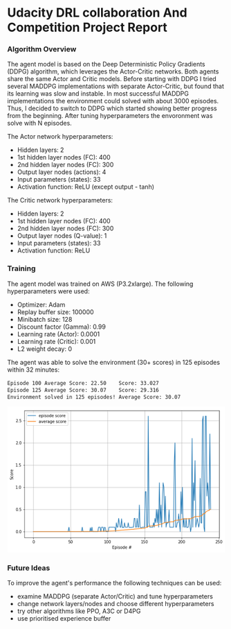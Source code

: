 
# Udacity DRL collaboration And Competition Project Report

### Algorithm Overview
The agent model is based on the Deep Deterministic Policy Gradients (DDPG) algorithm, which leverages the Actor-Critic networks. Both agents share the same Actor and Critic models. Before starting with DDPG I tried several MADDPG implementations with separate Actor-Critic, but found that its learning was slow and instable. In most successful MADDPG implementations the environment could solved with about 3000 episodes. Thus, I decided to switch to DDPG which started showing better progress from the beginning. After tuning hyperparameters the envoronment was solve with N episodes.

The Actor network hyperparameters:
* Hidden layers: 2
* 1st hidden layer nodes (FC): 400
* 2nd hidden layer nodes (FC): 300
* Output layer nodes (actions): 4
* Input parameters (states): 33
* Activation function: ReLU (except output - tanh)

The Critic network hyperparameters:
* Hidden layers: 2
* 1st hidden layer nodes (FC): 400
* 2nd hidden layer nodes (FC): 300
* Output layer nodes (Q-value): 1
* Input parameters (states): 33
* Activation function: ReLU

### Training
The agent model was trained on AWS (P3.2xlarge).
The following hyperparameters were used:
* Optimizer: Adam
* Replay buffer size: 100000
* Minibatch size: 128
* Discount factor (Gamma): 0.99
* Learning rate (Actor): 0.0001
* Learning rate (Critic): 0.001
* L2 weight decay: 0

The agent was able to solve the environment (30+ scores) in 125 episodes within 32 minutes:

```
Episode 100	Average Score: 22.50	Score: 33.027
Episode 125	Average Score: 30.07	Score: 29.316
Environment solved in 125 episodes!	Average Score: 30.07
```

![Rewards Plot](plot.png)

### Future Ideas
To improve the agent's performance the following techniques can be used:
- examine MADDPG (separate Actor/Critic) and tune hyperparameters
- change network layers/nodes and choose different hyperparameters
- try other algorithms like PPO, A3C or D4PG
- use prioritised experience buffer
